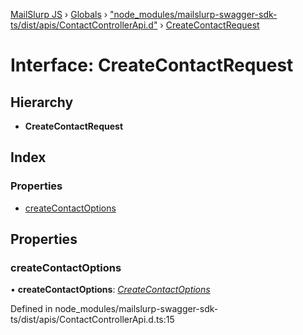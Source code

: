 [MailSlurp JS](../README.md) › [Globals](../globals.md) › ["node_modules/mailslurp-swagger-sdk-ts/dist/apis/ContactControllerApi.d"](../modules/_node_modules_mailslurp_swagger_sdk_ts_dist_apis_contactcontrollerapi_d_.md) › [CreateContactRequest](_node_modules_mailslurp_swagger_sdk_ts_dist_apis_contactcontrollerapi_d_.createcontactrequest.md)

# Interface: CreateContactRequest

## Hierarchy

* **CreateContactRequest**

## Index

### Properties

* [createContactOptions](_node_modules_mailslurp_swagger_sdk_ts_dist_apis_contactcontrollerapi_d_.createcontactrequest.md#createcontactoptions)

## Properties

###  createContactOptions

• **createContactOptions**: *[CreateContactOptions](_node_modules_mailslurp_swagger_sdk_ts_dist_models_createcontactoptions_d_.createcontactoptions.md)*

Defined in node_modules/mailslurp-swagger-sdk-ts/dist/apis/ContactControllerApi.d.ts:15
